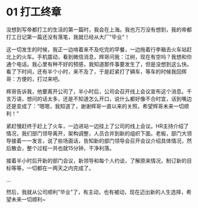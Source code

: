 # 01 打工终章

没想到写帝都打工的生活的第一篇时，我会在上海。我也万万没有想到，我的帝都打工日记第一篇还没有落笔，我就已经从大厂"毕业"！

这一切发生的时候，我正一边啃着来不及吃完的早餐，一边拖着行李箱去火车站赶北上的火车。手机震动，看到微信消息，辉哥问我：江树，现在有空吗？我想和你通个电话。我心里有种不好的预感，我知道那件事要发生了，但是没想到这么快。看了下时间，还有半个小时，来不及了，于是赶紧打了辆车，等车的时候我回辉哥：方便的，打过来吧。

辉哥告诉我，他要离开公司了，半小时后，公司会召开线上会议宣布这个消息。千言万语，想问的话太多，还是不知道怎么开口，说什么都好像不合时宜，话到嘴边还是变成了：“嗯嗯，我知道了，谢谢辉哥一直以来的关照，希望辉哥未来一切顺利！”

紧赶慢赶终于赶上了火车，一边进站一边挂上了公司的线上会议。HR主持介绍了情况，我们部门领导离开，架构调整，人员合并到新的组织下面。老板，部门大领导接着一一发言，说了些场面话，告知新的部门领导会召开会议介绍具体情况，然后散会，整个过程一共也就15分钟，干净利落。

接着半小时后开新的部门会议，新领导和每个人约谈，了解原来情况，制订新的目标等等，一切都在一两天之内完成了。

...

然后，我就从公司顺利"毕业"了，有主动，也有被动，现在迈出新的人生选择，希望未来一切顺利~